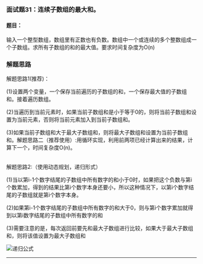 ### 面试题31：连续子数组的最大和。
#### 题目：
输入一个整型数组，数组里有正数也有负数。数组中一个或连续的多个整数组成一个子数组。求所有子数组的和的最大值。要求时间复杂度为O(n)


### 解题思路

解题思路1(推荐)：<br/>

(1)设置两个变量，一个保存当前遍历的子数组的和，一个保存最大值的子数组和。接着遍历数组。<br/>

(2)当遍历到当前元素时，如果当前子数组和是小于等于0的，则将当前子数组和设置为当前元素，否则将当前元素加入到当前子数组和。<br/>

(3)如果当前子数组和大于最大子数组和，则将最大子数组和设置为当前子数组和。解题思路二（推荐使用）:用循环实现，利用前两项已经计算出来的结果，计算下一个，时间复杂度O(n)。<br/><br/>
	 
	 
解题思路2:（使用动态规划，递归形式）<br/>

(1)当以第i-1个数字结尾的子数组中所有数字的和小于0时，如果把这个负数与第i个数累加，得到的结果比第i个数字本身还要小，所以这种情况下，以第i个数字结尾的子数组就是第i个数字本身。<br/>

(2)如果第i-1个数字结尾的子数组中所有数字的和大于0，则与第i个数字累加就得到以第i数字结尾的子数组中所有数字的和<br/>

(3)需要注意的是，每次返回前要先和最大子数组进行比较，如果大于最大子数组和，则将该值设置为最大子数组和<br/>

<img src='https://raw.githubusercontent.com/KANLON/algorithmDemo/master/image/greatest_sum_of_sub_arrays.PNG' alt="递归公式"/>

<hr/>

